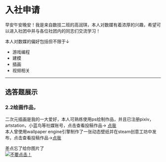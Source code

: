# 入社申请  

早安午安晚安！我是来自数技二班的高润琪，本人对数媒有着浓厚的兴趣，希望可以进入社团中并与各位社团内的同志们交流学习！  

本人对数媒的偏好包括但不限于↓  

- 游戏编程  
- 建模  
- 插画  
- 视频相关  

*********
## 选答题展示  
### 2.2绘画作品，
二次元插画是我的一大爱好，本人可熟练使用ps绘制作品，并且已注册pixiv，artstation，小蓝鸟等社媒账号，点击查看投稿作品→
[点我](https://www.pixiv.net/users/43265544 "别忘了科学上网")  
本人曾使用wallpaper engine引擎制作了一张动态壁纸并在steam创意工坊中发布，点击查看投稿作品→[点我](https://steamcommunity.com/sharedfiles/filedetails/?id=3001711331 "别忘了科学上网")   

差点忘了给你图片了  
[![不要点击！](https://i.postimg.cc/BQ3KzdrT/9ffb629c00e51e14c3e1b59d5d3bf39.jpg)](https://www.bilibili.com/video/BV1uT4y1P7CX/?spm_id_from=333.337.search-card.all.click&vd_source=be1fe0c1e639824e131904b84a446fd4)
